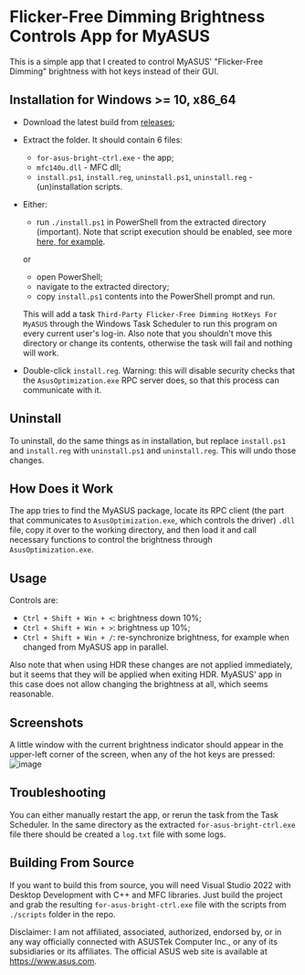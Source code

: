 # Flicker-Free Dimming Brightness Controls App for MyASUS
This is a simple app that I created to control MyASUS' "Flicker-Free Dimming" brightness with hot keys instead of their GUI.

## Installation for Windows >= 10, x86_64
- Download the latest build from [releases](https://github.com/NH5pml30/for-asus-bright-ctrl/releases);
- Extract the folder. It should contain 6 files:
  - `for-asus-bright-ctrl.exe` - the app;
  - `mfc140u.dll` - MFC dll;
  - `install.ps1`, `install.reg`, `uninstall.ps1`, `uninstall.reg` - (un)installation scripts.
- Either:
  - run `./install.ps1` in PowerShell from the extracted directory (important). Note that script execution should be enabled, see more [here, for example](https://superuser.com/questions/106360/how-to-enable-execution-of-powershell-scripts).

  or
  - open PowerShell;
  - navigate to the extracted directory;
  - copy `install.ps1` contents into the PowerShell prompt and run.

  This will add a task `Third-Party Flicker-Free Dimming HotKeys For MyASUS` through the Windows Task Scheduler to run this program on every current user's log-in. Also note that you shouldn't move this directory or change its contents, otherwise the task will fail and nothing will work.
- Double-click `install.reg`. Warning: this will disable security checks that the `AsusOptimization.exe` RPC server does, so that this process can communicate with it.

## Uninstall
To uninstall, do the same things as in installation, but replace `install.ps1` and `install.reg` with `uninstall.ps1` and `uninstall.reg`. This will undo those changes.

## How Does it Work
The app tries to find the MyASUS package, locate its RPC client (the part that communicates to `AsusOptimization.exe`, which controls the driver) `.dll` file, copy it over to the working directory, and then load it and call necessary functions to control the brightness through `AsusOptimization.exe`.

## Usage
Controls are:
- `Ctrl + Shift + Win + <`: brightness down 10%;
- `Ctrl + Shift + Win + >`: brightness up 10%;
- `Ctrl + Shift + Win + /`: re-synchronize brightness, for example when changed from MyASUS app in parallel.

Also note that when using HDR these changes are not applied immediately, but it seems that they will be applied when exiting HDR. MyASUS' app in this case does not allow changing the brightness at all, which seems reasonable.

## Screenshots
A little window with the current brightness indicator should appear in the upper-left corner of the screen, when any of the hot keys are pressed:
![image](https://github.com/NH5pml30/for-asus-bright-ctrl/assets/39946761/7490dcf4-803b-4587-8775-53df5f5a229f)

## Troubleshooting
You can either manually restart the app, or rerun the task from the Task Scheduler. In the same directory as the extracted `for-asus-bright-ctrl.exe` file there should be created a `log.txt` file with some logs.

## Building From Source
If you want to build this from source, you will need Visual Studio 2022 with Desktop Development with C++ and MFC libraries. Just build the project and grab the resulting `for-asus-bright-ctrl.exe` file with the scripts from `./scripts` folder in the repo.

Disclaimer: I am not affiliated, associated, authorized, endorsed by, or in any way officially connected with ASUSTek Computer Inc., or any of its subsidiaries or its affiliates. The official ASUS web site is available at https://www.asus.com.

